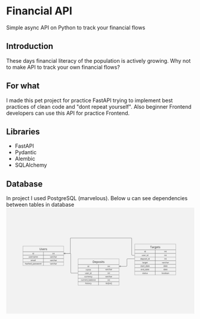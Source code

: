 # Financial API
Simple async API on Python to track your financial flows

## Introduction
These days financial literacy of the population is actively growing. Why not to make API to track your own financial flows?

## For what
I made this pet project for practice FastAPI trying to implement best practices of clean code and "dont repeat yourself". Also beginner Frontend developers can use this API for practice Frontend.

## Libraries
- FastAPI
- Pydantic
- Alembic
- SQLAlchemy

## Database
In project I used PostgreSQL (marvelous). 
Below u can see dependencies between tables in database
![Image-alt](tables.png)
